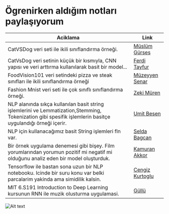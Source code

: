 # Ögrenirken aldığım notları paylaşıyorum

| Aciklama     | Link |
| ----------- | ----------- |
| CatVSDog veri seti ile ikili sınıflandırma örneği.    | [Müslüm Gürses](CNN_Big_Data.ipynb)       |
|  CatVsDog veri setinin küçük bir kısmıyla, CNN yapısı ve veri arttırma kullanılarak basit bir model...   | [Ferdi Tayfur](CNN_Small_Data.ipynb)  |
|  FoodVision101 veri setindeki pizza ve steak sınıfları ile ikili sınıflandırma örneği  | [Müzeyyen Senar](CNN_Binary_Classification.ipynb)  |
|  Fashion Mnist veri seti ile çok sınıflı sınıflandırma örneği. | [Zeki Müren](MultiClass_Classification.ipynb)  |
| NLP alanında sıkça kullanılan basit string işlemlerini ve Lemmatization,Stemming, Tokenization gibi spesifik işlemlerin basitçe uygulandığı örneği içerir.    | [Umit Besen](NLP_baby_steps.ipynb)       |
|  NLP için kullanacağımız basit String işlemleri fln var.    | [Selda Bagcan](NLP_Temel_String.ipynb)     |
|  Bir örnek uygulama denemesi gibi bişey. Film yorumlarından yorumun pozitif mi negatif mi olduğunu analiz eden bir model oluşturduk.     | [Kamuran Akkor](NLP_Sentiment_Binary.ipynb) |
|  Tensorflow ile bastan sona uzun bir NLP notebooku. Icinde bir suru konu var belki parcalarim yakinda ama simidilik kalsin.    | [Cengiz Kurtoglu](NLP_Tensorflow.ipynb)  |
|  MIT 6.S191 Introduction to Deep Learning  kursunun RNN ile muzik olusturma uygulamasi.  | [Güllü](MITlab_MusicGeneration.ipynb)  |



![Alt text](https://images.contentstack.io/v3/assets/blt71da4c740e00faaa/blt3e9883f5dfd008f4/603039d9cb67827268e09219/saltbae_pytorch.jpg "a title")
